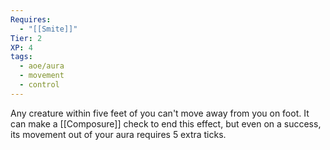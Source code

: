 ```yaml
---
Requires:
  - "[[Smite]]"
Tier: 2
XP: 4
tags:
  - aoe/aura
  - movement
  - control
---
```

Any creature within five feet of you can't move away from you on foot. It can make a [[Composure]] check to end this effect, but even on a success, its movement out of your aura requires 5 extra ticks.
